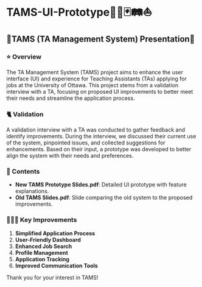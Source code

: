 # TAMS-UI-Prototype🧮🧉🃏🛤️⛵️

## 🍳TAMS (TA Management System) Presentation🍳

### ⭐️ Overview
The TA Management System (TAMS) project aims to enhance the user interface (UI) and experience for Teaching Assistants (TAs) applying for jobs at the University of Ottawa. This project stems from a validation interview with a TA, focusing on proposed UI improvements to better meet their needs and streamline the application process.

### 🐈 Validation
A validation interview with a TA was conducted to gather feedback and identify improvements. During the interview, we discussed their current use of the system, pinpointed issues, and collected suggestions for enhancements. Based on their input, a prototype was developed to better align the system with their needs and preferences.

### 🏑 Contents
- **New TAMS Prototype Slides.pdf**: Detailed UI prototype with feature explanations.
- **Old TAMS Slides.pdf**: Slide comparing the old system to the proposed improvements.

### 👩🏻‍🌾 Key Improvements
1. **Simplified Application Process**
2. **User-Friendly Dashboard**
3. **Enhanced Job Search**
4. **Profile Management**
5. **Application Tracking**
6. **Improved Communication Tools**

Thank you for your interest in TAMS!
